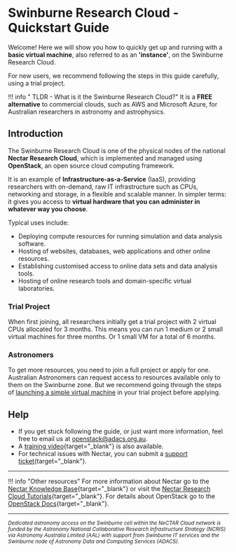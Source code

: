 # Swinburne Research Cloud - Quickstart Guide

Welcome! Here we will show you how to quickly get up and running with a **basic virtual machine**, also referred to as an **'instance'**, on the Swinburne Research Cloud.

For new users, we recommend following the steps in this guide carefully, using a trial project.

!!! info " TLDR - What is it the Swinburne Research Cloud?"
    It is a **FREE alternative** to commercial clouds, such as AWS and Microsoft Azure, for Australian researchers in astronomy and astrophysics.

## Introduction
The Swinburne Research Cloud is one of the physical nodes of the national **Nectar Research Cloud**, which is implemented and managed using **OpenStack**, an open source cloud computing framework.

It is an example of **Infrastructure-as-a-Service** (IaaS), providing researchers with on-demand, raw IT infrastructure such as CPUs, networking and storage, in a flexible and scalable manner.
In simpler terms: it gives you access to **virtual hardware that you can administer in whatever way you choose**.

Typical uses include:

- Deploying compute resources for running simulation and data analysis software.
- Hosting of websites, databases, web applications and other online resources.
- Establishing customised access to online data sets and data analysis tools.
- Hosting of online research tools and domain-specific virtual laboratories.

### Trial Project
When first joining, all researchers initially get a trial project with 2 virtual CPUs allocated for 3 months.
This means you can run 1 medium or 2 small virtual machines for three months. Or 1 small VM for a total of 6 months.


### Astronomers
To get more resources, you need to join a full project or apply for one. Australian Astronomers can request access to resources available only to them on the Swinburne zone. But we recommend going through the steps of [launching a simple virtual machine](getting-started.md) in your trial project before applying.

## Help
- If you get stuck following the guide, or just want more information, feel free to email us at <openstack@adacs.org.au>.
- A [training video](https://adacs.org.au/project/openstack-training-session-2021/){target="_blank"} is also available.
- For technical issues with Nectar, you can submit a [support ticket](https://support.ehelp.edu.au/){target="_blank"}.

---

!!! info "Other resources"
    For more information about Nectar go to the [Nectar Knowledge Base](https://support.ehelp.edu.au/support/solutions){target="_blank"} or visit the [Nectar Research Cloud Tutorials](https://tutorials.rc.nectar.org.au/){target="_blank"}. For details about OpenStack go to the [OpenStack Docs](https://docs.openstack.org/){target="_blank"}.

---

<sub><i>Dedicated astronomy access on the Swinburne cell within the NeCTAR Cloud network is funded by the Astronomy National Collaborative Research Infrastructure Strategy (NCRIS) via Astronomy Australia Limited (AAL) with support from Swinburne IT services and the Swinburne node of Astronomy Data and Computing Services (ADACS).</i></sub>
